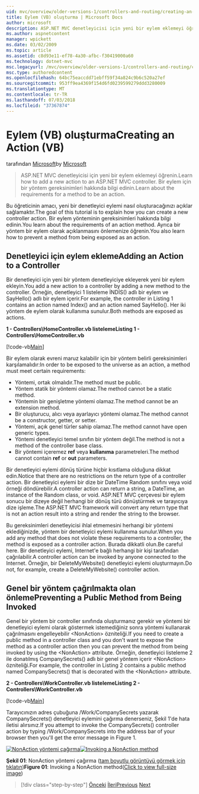 ```yaml
---
uid: mvc/overview/older-versions-1/controllers-and-routing/creating-an-action-vb
title: Eylem (VB) oluşturma | Microsoft Docs
author: microsoft
description: ASP.NET MVC denetleyicisi için yeni bir eylem eklemeyi öğrenin. Bir eylem için bir yöntem gereksinimleri hakkında bilgi edinin.
ms.author: aspnetcontent
manager: wpickett
ms.date: 03/02/2009
ms.topic: article
ms.assetid: c8d93e11-ef78-4a30-afbc-f30419000a60
ms.technology: dotnet-mvc
msc.legacyurl: /mvc/overview/older-versions-1/controllers-and-routing/creating-an-action-vb
msc.type: authoredcontent
ms.openlocfilehash: 64bc75eaccdd71ebff59f34a824c9b6c520a27ef
ms.sourcegitcommit: 953ff9ea4369f154d6fd0239599279ddd3280009
ms.translationtype: MT
ms.contentlocale: tr-TR
ms.lasthandoff: 07/03/2018
ms.locfileid: "37367874"
---
```

<a name="creating-an-action-vb"></a><span data-ttu-id="11aba-104">Eylem (VB) oluşturma</span><span class="sxs-lookup"><span data-stu-id="11aba-104">Creating an Action (VB)</span></span>
====================
<span data-ttu-id="11aba-105">tarafından [Microsoft](https://github.com/microsoft)</span><span class="sxs-lookup"><span data-stu-id="11aba-105">by [Microsoft](https://github.com/microsoft)</span></span>

> <span data-ttu-id="11aba-106">ASP.NET MVC denetleyicisi için yeni bir eylem eklemeyi öğrenin.</span><span class="sxs-lookup"><span data-stu-id="11aba-106">Learn how to add a new action to an ASP.NET MVC controller.</span></span> <span data-ttu-id="11aba-107">Bir eylem için bir yöntem gereksinimleri hakkında bilgi edinin.</span><span class="sxs-lookup"><span data-stu-id="11aba-107">Learn about the requirements for a method to be an action.</span></span>


<span data-ttu-id="11aba-108">Bu öğreticinin amacı, yeni bir denetleyici eylemi nasıl oluşturacağınızı açıklar sağlamaktır.</span><span class="sxs-lookup"><span data-stu-id="11aba-108">The goal of this tutorial is to explain how you can create a new controller action.</span></span> <span data-ttu-id="11aba-109">Bir eylem yönteminin gereksinimleri hakkında bilgi edinin.</span><span class="sxs-lookup"><span data-stu-id="11aba-109">You learn about the requirements of an action method.</span></span> <span data-ttu-id="11aba-110">Ayrıca bir yöntem bir eylem olarak açıklanmasını önlemenize öğrenin.</span><span class="sxs-lookup"><span data-stu-id="11aba-110">You also learn how to prevent a method from being exposed as an action.</span></span>

## <a name="adding-an-action-to-a-controller"></a><span data-ttu-id="11aba-111">Denetleyici için eylem ekleme</span><span class="sxs-lookup"><span data-stu-id="11aba-111">Adding an Action to a Controller</span></span>

<span data-ttu-id="11aba-112">Bir denetleyici için yeni bir yöntem denetleyiciye ekleyerek yeni bir eylem ekleyin.</span><span class="sxs-lookup"><span data-stu-id="11aba-112">You add a new action to a controller by adding a new method to the controller.</span></span> <span data-ttu-id="11aba-113">Örneğin, denetleyici 1 listeleme İNDİS() adlı bir eylem ve SayHello() adlı bir eylem içerir.</span><span class="sxs-lookup"><span data-stu-id="11aba-113">For example, the controller in Listing 1 contains an action named Index() and an action named SayHello().</span></span> <span data-ttu-id="11aba-114">Her iki yöntem de eylem olarak kullanıma sunulur.</span><span class="sxs-lookup"><span data-stu-id="11aba-114">Both methods are exposed as actions.</span></span>

<span data-ttu-id="11aba-115">**1 - Controllers\HomeController.vb listeleme**</span><span class="sxs-lookup"><span data-stu-id="11aba-115">**Listing 1 - Controllers\HomeController.vb**</span></span>

[!code-vb[Main](creating-an-action-vb/samples/sample1.vb)]

<span data-ttu-id="11aba-116">Bir eylem olarak evreni maruz kalabilir için bir yöntem belirli gereksinimleri karşılamalıdır:</span><span class="sxs-lookup"><span data-stu-id="11aba-116">In order to be exposed to the universe as an action, a method must meet certain requirements:</span></span>

- <span data-ttu-id="11aba-117">Yöntemi, ortak olmalıdır.</span><span class="sxs-lookup"><span data-stu-id="11aba-117">The method must be public.</span></span>
- <span data-ttu-id="11aba-118">Yöntem statik bir yöntemi olamaz.</span><span class="sxs-lookup"><span data-stu-id="11aba-118">The method cannot be a static method.</span></span>
- <span data-ttu-id="11aba-119">Yöntemin bir genişletme yöntemi olamaz.</span><span class="sxs-lookup"><span data-stu-id="11aba-119">The method cannot be an extension method.</span></span>
- <span data-ttu-id="11aba-120">Bir oluşturucu, alıcı veya ayarlayıcı yöntemi olamaz.</span><span class="sxs-lookup"><span data-stu-id="11aba-120">The method cannot be a constructor, getter, or setter.</span></span>
- <span data-ttu-id="11aba-121">Yöntemi, açık genel türler sahip olamaz.</span><span class="sxs-lookup"><span data-stu-id="11aba-121">The method cannot have open generic types.</span></span>
- <span data-ttu-id="11aba-122">Yöntemi denetleyici temel sınıfın bir yöntem değil.</span><span class="sxs-lookup"><span data-stu-id="11aba-122">The method is not a method of the controller base class.</span></span>
- <span data-ttu-id="11aba-123">Bir yöntemi içeremez **ref** veya **kullanıma** parametreleri.</span><span class="sxs-lookup"><span data-stu-id="11aba-123">The method cannot contain **ref** or **out** parameters.</span></span>

<span data-ttu-id="11aba-124">Bir denetleyici eylemi dönüş türüne hiçbir kısıtlama olduğuna dikkat edin.</span><span class="sxs-lookup"><span data-stu-id="11aba-124">Notice that there are no restrictions on the return type of a controller action.</span></span> <span data-ttu-id="11aba-125">Bir denetleyici eylemi bir dize bir DateTime Random sınıfını veya void örneği döndürebilir.</span><span class="sxs-lookup"><span data-stu-id="11aba-125">A controller action can return a string, a DateTime, an instance of the Random class, or void.</span></span> <span data-ttu-id="11aba-126">ASP.NET MVC çerçevesi bir eylem sonucu bir dizeye değil herhangi bir dönüş türü dönüştürmek ve tarayıcıya dize işleme.</span><span class="sxs-lookup"><span data-stu-id="11aba-126">The ASP.NET MVC framework will convert any return type that is not an action result into a string and render the string to the browser.</span></span>

<span data-ttu-id="11aba-127">Bu gereksinimleri denetleyicisi ihlal etmemesini herhangi bir yöntemi eklediğinizde, yöntem bir denetleyici eylemi kullanıma sunulur.</span><span class="sxs-lookup"><span data-stu-id="11aba-127">When you add any method that does not violate these requirements to a controller, the method is exposed as a controller action.</span></span> <span data-ttu-id="11aba-128">Burada dikkatli olun.</span><span class="sxs-lookup"><span data-stu-id="11aba-128">Be careful here.</span></span> <span data-ttu-id="11aba-129">Bir denetleyici eylemi, Internet'e bağlı herhangi bir kişi tarafından çağrılabilir.</span><span class="sxs-lookup"><span data-stu-id="11aba-129">A controller action can be invoked by anyone connected to the Internet.</span></span> <span data-ttu-id="11aba-130">Örneğin, bir DeleteMyWebsite() denetleyici eylemi oluşturmayın.</span><span class="sxs-lookup"><span data-stu-id="11aba-130">Do not, for example, create a DeleteMyWebsite() controller action.</span></span>

## <a name="preventing-a-public-method-from-being-invoked"></a><span data-ttu-id="11aba-131">Genel bir yöntem çağrılmakta olan önleme</span><span class="sxs-lookup"><span data-stu-id="11aba-131">Preventing a Public Method from Being Invoked</span></span>

<span data-ttu-id="11aba-132">Genel bir yöntem bir controller sınıfında oluşturmanız gerekir ve yöntemi bir denetleyici eylemi olarak göstermek istemediğiniz sonra yöntemi kullanarak çağrılmasını engelleyebilir &lt;NonAction&gt; özniteliği.</span><span class="sxs-lookup"><span data-stu-id="11aba-132">If you need to create a public method in a controller class and you don't want to expose the method as a controller action then you can prevent the method from being invoked by using the &lt;NonAction&gt; attribute.</span></span> <span data-ttu-id="11aba-133">Örneğin, denetleyici listeleme 2 ile donatılmış CompanySecrets() adlı bir genel yöntem içerir &lt;NonAction&gt; özniteliği.</span><span class="sxs-lookup"><span data-stu-id="11aba-133">For example, the controller in Listing 2 contains a public method named CompanySecrets() that is decorated with the &lt;NonAction&gt; attribute.</span></span>

<span data-ttu-id="11aba-134">**2 - Controllers\WorkController.vb listeleme**</span><span class="sxs-lookup"><span data-stu-id="11aba-134">**Listing 2 - Controllers\WorkController.vb**</span></span>

[!code-vb[Main](creating-an-action-vb/samples/sample2.vb)]

<span data-ttu-id="11aba-135">Tarayıcınızın adres çubuğuna /Work/CompanySecrets yazarak CompanySecrets() denetleyici eylemini çağırma denerseniz, Şekil 1'de hata iletisi alırsınız.</span><span class="sxs-lookup"><span data-stu-id="11aba-135">If you attempt to invoke the CompanySecrets() controller action by typing /Work/CompanySecrets into the address bar of your browser then you'll get the error message in Figure 1.</span></span>


<span data-ttu-id="11aba-136">[![NonAction yöntemi çağırma](creating-an-action-vb/_static/image1.jpg)](creating-an-action-vb/_static/image1.png)</span><span class="sxs-lookup"><span data-stu-id="11aba-136">[![Invoking a NonAction method](creating-an-action-vb/_static/image1.jpg)](creating-an-action-vb/_static/image1.png)</span></span>

<span data-ttu-id="11aba-137">**Şekil 01**: NonAction yöntemi çağırma ([tam boyutlu görüntüyü görmek için tıklatın](creating-an-action-vb/_static/image2.png))</span><span class="sxs-lookup"><span data-stu-id="11aba-137">**Figure 01**: Invoking a NonAction method([Click to view full-size image](creating-an-action-vb/_static/image2.png))</span></span>

> [!div class="step-by-step"]
> <span data-ttu-id="11aba-138">[Önceki](creating-a-controller-vb.md)
> [İleri](aspnet-mvc-controllers-overview-cs.md)</span><span class="sxs-lookup"><span data-stu-id="11aba-138">[Previous](creating-a-controller-vb.md)
[Next](aspnet-mvc-controllers-overview-cs.md)</span></span>

